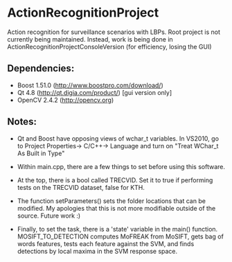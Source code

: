 ActionRecognitionProject
========================

Action recognition for surveillance scenarios with LBPs.
Root project is not currently being maintained.  Instead, work is being done in ActionRecognitionProjectConsoleVersion (for efficiency, losing the GUI)


Dependencies:
------------------
- Boost 1.51.0 (http://www.boostpro.com/download/)
- Qt 4.8 (http://qt.digia.com/product/) [gui version only]
- OpenCV 2.4.2 (http://opencv.org)


Notes:
------------------
- Qt and Boost have opposing views of wchar_t variables.  In VS2010, go to Project Properties-> C/C++-> Language and turn on "Treat WChar_t As Built in Type"

- Within main.cpp, there are a few things to set before using this software.
- At the top, there is a bool called TRECVID.  Set it to true if performing tests on the TRECVID dataset, false for KTH.
- The function setParameters() sets the folder locations that can be modified.  My apologies that this is not more modifiable outside of the source.  Future work :)
- Finally, to set the task, there is a 'state' variable in the main() function.  MOSIFT_TO_DETECTION computes MoFREAK from MoSIFT, gets bag of words features,
tests each feature against the SVM, and finds detections by local maxima in the SVM response space.